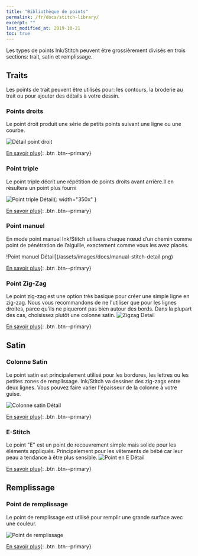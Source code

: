 ```yaml
---
title: "Bibliothèque de points"
permalink: /fr/docs/stitch-library/
excerpt: ""
last_modified_at: 2019-10-21
toc: true
---
```

Les types de points Ink/Stitch peuvent être grossièrement divisés en trois sections: trait, satin et remplissage.

## Traits
Les points de trait peuvent être utilisés pour: les contours, la broderie au trait ou pour ajouter des détails à votre dessin.

### Points droits
Le point droit produit une série de petits points suivant une ligne ou une courbe.

![Détail point droit](/assets/images/docs/running-stitch-detail.jpg)

[En savoir plus](/docs/stitches/running-stitch/){: .btn .btn--primary}

### Point triple
Le point triple décrit une répétition de points droits avant arrière.Il en résultera un point plus fourni 

![Point triple Détail](/assets/images/docs/bean-stitch-detail.jpg){: width="350x" }

[En savoir plus](/docs/stitches/bean-stitch/){: .btn .btn--primary}

### Point manuel
En mode point manuel Ink/Stitch utilisera chaque nœud d’un chemin comme point de pénétration de l’aiguille, exactement comme vous les avez placés. 

!Point manuel Détail](/assets/images/docs/manual-stitch-detail.png)

[En savoir plus](/docs/stitches/manual-stitch/){: .btn .btn--primary}

### Point Zig-Zag
Le point zig-zag est une option très basique pour créer une simple ligne en zig-zag. Nous vous recommandons de ne l'utiliser que pour les lignes droites, parce qu'ils ne piqueront pas bien autour des bords. Dans la plupart des cas, choisissez plutôt une colonne satin.
![Zigzag Detail](/assets/images/docs/zigzag-stitch-detail.png)

[En savoir plus](/docs/stitches/zigzag-stitch/){: .btn .btn--primary}


## Satin
### Colonne Satin
Le point satin est principalement utilisé pour les bordures, les lettres ou les petites zones de remplissage.
Ink/Stitch va dessiner des zig-zags entre deux lignes. Vous pouvez faire varier l'épaisseur de la colonne à votre guise.

![Colonne satin Détail](/assets/images/docs/satin-column-detail.png)

[En savoir plus](/docs/stitches/satin-column/){: .btn .btn--primary}

### E-Stitch
Le point "E" est un point de recouvrement simple mais solide pour les éléments appliqués. Principalement pour les vêtements de bébé car leur peau a tendance à être plus sensible.
![Point en E Détail](/assets/images/docs/e-stitch-detail.jpg)

[En savoir plus](/docs/stitches/e-stitch/){: .btn .btn--primary}


## Remplissage
### Point de remplissage
Le point de remplissage est utilisé pour remplir une grande surface avec une couleur.

![Point de remplissage](/assets/images/docs/fill-stitch-realistic.png)

[En savoir plus](/docs/stitches/fill-stitch/){: .btn .btn--primary}
